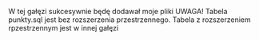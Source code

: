 W tej gałęzi sukcesywnie będę dodawał moje pliki
  UWAGA! Tabela punkty.sql jest bez rozszerzenia przestrzennego. Tabela z rozszerzeniem rpzestrzennym jest w innej gałęzi
